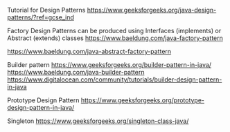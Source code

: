 Tutorial for Design Patterns https://www.geeksforgeeks.org/java-design-patterns/?ref=gcse_ind

Factory Design Patterns can be produced using Interfaces (implements) or Abstract (extends) classes
https://www.baeldung.com/java-factory-pattern

https://www.baeldung.com/java-abstract-factory-pattern

Builder pattern
https://www.geeksforgeeks.org/builder-pattern-in-java/
https://www.baeldung.com/java-builder-pattern
https://www.digitalocean.com/community/tutorials/builder-design-pattern-in-java

Prototype Design Pattern
https://www.geeksforgeeks.org/prototype-design-pattern-in-java/


Singleton
https://www.geeksforgeeks.org/singleton-class-java/
